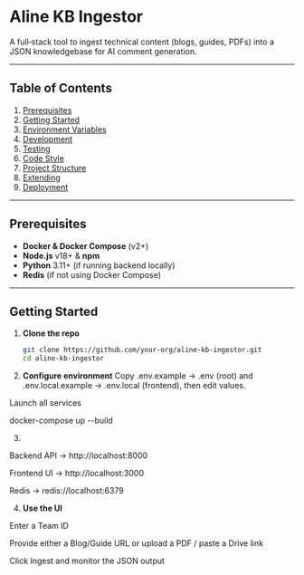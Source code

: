 # Aline KB Ingestor

A full‑stack tool to ingest technical content (blogs, guides, PDFs) into a JSON knowledgebase for AI comment generation.

---

## Table of Contents

1. [Prerequisites](#prerequisites)  
2. [Getting Started](#getting-started)  
3. [Environment Variables](#environment-variables)  
4. [Development](#development)  
5. [Testing](#testing)  
6. [Code Style](#code-style)  
7. [Project Structure](#project-structure)  
8. [Extending](#extending)  
9. [Deployment](#deployment)  

---

## Prerequisites

- **Docker & Docker Compose** (v2+)  
- **Node.js** v18+ & **npm**  
- **Python** 3.11+ (if running backend locally)  
- **Redis** (if not using Docker Compose)  

---

## Getting Started

1. **Clone the repo**  
   ```bash
   git clone https://github.com/your-org/aline-kb-ingestor.git
   cd aline-kb-ingestor

2. **Configure environment**
 Copy .env.example → .env (root) and .env.local.example → .env.local (frontend), then edit values.


Launch all services

docker-compose up --build

3.

Backend API → http://localhost:8000


Frontend UI → http://localhost:3000


Redis → redis://localhost:6379


4. **Use the UI**


Enter a Team ID


Provide either a Blog/Guide URL or upload a PDF / paste a Drive link


Click Ingest and monitor the JSON output
